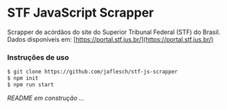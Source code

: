 # STF JavaScript Scrapper

Scrapper de acórdãos do site do Superior Tribunal Federal (STF) do Brasil. Dados disponíveis em: [https://portal.stf.jus.br/](https://portal.stf.jus.br/)

### Instruções de uso
```bash
$ git clone https://github.com/jaflesch/stf-js-scrapper
$ npm init
$ npm run start
```

_README em construção ..._
